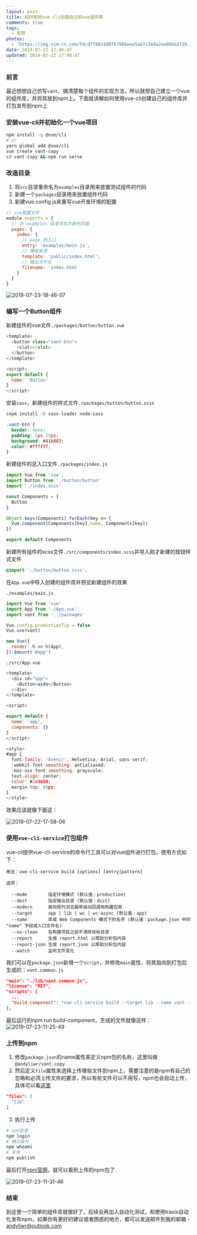 ```yaml
---
layout: post
title: 如何使用vue-cli创建自己的vue组件库
comments: true
tags:
  - 有赞
photos:
  - 'https://img.vim-cn.com/59/d7f8814d0f67906eee5ab7c3e0a2ee00bb2f26.jpg'
date: 2019-07-22 17:40:47
updated: 2019-07-22 17:40:47
---
```


### 前言
最近想想自己仿写`vant`，搞清楚每个组件的实现方法，所以就想自己建立一个vue的组件库，并将其放到npm上。下面就讲解如何使用vue-cli创建自己的组件库并打包发布到npm上

### 安装vue-cli并初始化一个vue项目
```bash
npm install -g @vue/cli
# or
yarn global add @vue/cli
vue create vant-copy
cd vant-copy && npm run serve
```

### 改造目录
1. 将`src`目录重命名为`examples`目录用来放置测试组件的代码
2. 新建一个`packages`目录用来放置组件代码
3. 新建vue.config.js来重写vue开发环境的配置
```js
// vue配置文件
module.exports = {
  // 将 examples 目录添加为新的页面
  pages: {
    index: {
      // page 的入口
      entry: 'examples/main.js',
      // 模板来源
      template: 'public/index.html',
      // 输出文件名
      filename: 'index.html'
    }
  }
}
```

![2019-07-23-18-46-07](https://file.lantingshucheng.com/2019-07-23-18-46-07.png?imageView2/1/w/200/h/200)

### 编写一个Button组件

新建组件的vue文件`./packages/button/button.vue`
```js
<template>
  <button class="vant-btn">
    <slot></slot>
  </button>
</template>

<script>
export default {
  name: 'Button'
}
</script>
```

安装`sass`，新建组件的样式文件`./packages/button/button.scss`
```bash
cnpm install -D sass-loader node-sass
```
```scss
.vant-btn {
  border: none;
  padding: 5px 15px;
  background: #41b883;
  color: #ffffff;
}
```
新建组件的总入口文件`./packages/index.js`
```js
import Vue from 'vue';
import Button from './button/button'
import './index.scss'

const Components = {
  Button
}

Object.keys(Components).forEach(key => {
  Vue.component(Components[key].name, Components[key])
})

export default Components
```
新建所有组件的scss文件`./src/components/index.scss`并导入刚才新建的按钮样式文件
```scss
@import './button/button.scss';
```
在`App.vue`中导入创建的组件库并预览新建组件的效果

`./examples/main.js`
```js
import Vue from 'vue'
import App from './App.vue'
import vant from '../packages'

Vue.config.productionTip = false
Vue.use(vant)

new Vue({
  render: h => h(App),
}).$mount('#app')

```
`./src/App.vue`
```js
<template>
  <div id="app">
    <Button>asda</Button>
  </div>
</template>

<script>

export default {
  name: 'app',
  components: {}
}
</script>

<style>
#app {
  font-family: 'Avenir', Helvetica, Arial, sans-serif;
  -webkit-font-smoothing: antialiased;
  -moz-osx-font-smoothing: grayscale;
  text-align: center;
  color: #2c3e50;
  margin-top: 60px;
}
</style>
```
效果应该就像下面这：

![2019-07-22-17-58-06](https://file.lantingshucheng.com/2019-07-22-17-58-06.png)

### 使用`vue-cli-service`打包组件
vue-cli提供vue-cli-service的命令行工具可以对vue组件进行打包，使用方式如下：
```
用法：vue-cli-service build [options] [entry|pattern]

选项：

  --mode        指定环境模式 (默认值：production)
  --dest        指定输出目录 (默认值：dist)
  --modern      面向现代浏览器带自动回退地构建应用
  --target      app | lib | wc | wc-async (默认值：app)
  --name        库或 Web Components 模式下的名字 (默认值：package.json 中的 "name" 字段或入口文件名)
  --no-clean    在构建项目之前不清除目标目录
  --report      生成 report.html 以帮助分析包内容
  --report-json 生成 report.json 以帮助分析包内容
  --watch       监听文件变化
```
我们可以在`package.json`新增一个`script`，并修改`main`属性，将其指向到打包后生成的：`vant.common.js`
```json
"main": "./lib/vant.common.js",
"license": "MIT",
"scripts": {
  ...
  "build-component": "vue-cli-service build --target lib --name vant --dest lib ./packages/index.js"
},

```
最后运行的npm run build-component，生成的文件就像这样：
![2019-07-23-11-25-49](https://file.lantingshucheng.com/2019-07-23-11-25-49.png)

### 上传到npm
1. 修改`package.json`的name属性来定义npm包的名称，这里叫做`@andyliwr/vant-copy`
2. 然后定义`file`属性来选择上传哪些文件到npm上，需要注意的是npm有自己的忽略和必须上传文件的要求，所以有些文件可以不用写，npm也会自动上传，具体可以看[这里](https://docs.npmjs.com/files/package.json#files)
```json
"files": [
  "lib"
]
```
3. 执行上传
```bash
# npm登录
npm login
# 确认账号
npm whoami
# 发布
npm publish
```
最后打开[npm官网](https://www.npmjs.com/)，就可以看到上传的npm包了

![2019-07-23-11-31-46](https://file.lantingshucheng.com/2019-07-23-11-31-46.png)


### 结束
到这里一个简单的组件库就做好了，后续会再加入自动化测试，和使用travis自动化发布npm，如果你有更好的建议或者困惑的地方，都可以发送邮件到我的邮箱 - [andyliwr@outlook.com](andyliwr@outlook.com)
